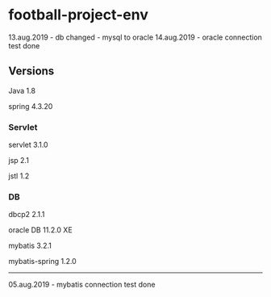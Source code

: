 # football-project-env

13.aug.2019 - db changed - mysql to oracle
14.aug.2019 - oracle connection test done

## Versions

Java 1.8

spring 4.3.20

### Servlet

servlet 3.1.0

jsp 2.1

jstl 1.2

### DB

dbcp2 2.1.1

oracle DB 11.2.0 XE

mybatis 3.2.1

mybatis-spring 1.2.0

---

05.aug.2019 - mybatis connection test done
